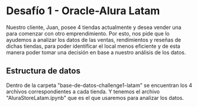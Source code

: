 # Desafío 1 - Oracle-Alura Latam
Nuestro cliente, Juan, posee 4 tiendas actualmente y desea vender una para comenzar con otro emprendimiento. 
Por esto, nos pide que lo ayudemos a analizar los datos de las ventas, rendimientos y reseñas de dichas tiendas, 
para poder identificar el local menos eficiente y de esta manera poder tomar una decisión en base a nuestro análisis de los datos. 

## Estructura de datos
Dentro de la carpeta "base-de-datos-challenge1-latam" se encuentran los 4 archivos correspondientes a cada tienda.
Y tenemos el archivo "AluraStoreLatam.ipynb" que es el que usaremos para analizar los datos.
